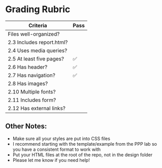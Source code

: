 # Grading Rubric

| Criteria                  | Pass |
| ------------------------- | ---- |
| Files well-organized?     |      |
| 2.3 Includes report.html? |      |
| 2.4 Uses media queries?   |      |
| 2.5 At least five pages?  | ✅    |
| 2.6 Has header?           | ✅    |
| 2.7 Has navigation?       | ✅    |
| 2.8 Has images?           |      |
| 2.10 Multiple fonts?      |      |
| 2.11 Includes form?       |      |
| 2.12 Has external links?      |      |

## Other Notes:

* Make sure all your styles are put into CSS files
* I recommend starting with the template/example from the PPP lab so you have a consistent format to work with
* Put your HTML files at the root of the repo, not in the design folder
* Please let me know if you need help!
